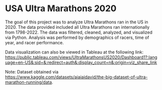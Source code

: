 # USA Ultra Marathons 2020

The goal of this project was to analyze Ultra Marathons ran in the US in 2020. The data provided included all Ultra Marathons ran internationally from 1798-2022. The data was filtered, cleaned, analyzed, and visualized via Python. Analysis was performed by demographics of racers, time of year, and racer performance.

Data visualization can also be viewed in Tableau at the following link: https://public.tableau.com/views/UltraMarathonsUS2020/Dashboard1?:language=en-US&:sid=&:redirect=auth&:display_count=n&:origin=viz_share_link

Note: Dataset obtained via https://www.kaggle.com/datasets/aiaiaidavid/the-big-dataset-of-ultra-marathon-running/data.
